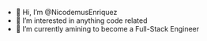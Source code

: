 - 👋 Hi, I’m @NicodemusEnriquez
- 👀 I’m interested in anything code related
- 🌱 I’m currently amining to become a Full-Stack Engineer

<!---
- 💞️ I’m looking to collaborate on ...
- 📫 How to reach me ...
NicodemusEnriquez/NicodemusEnriquez is a ✨ special ✨ repository because its `README.md` (this file) appears on your GitHub profile.
You can click the Preview link to take a look at your changes.
--->
